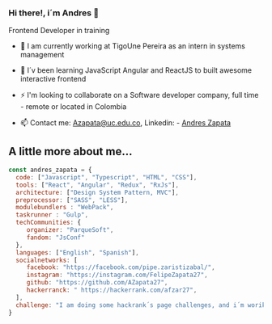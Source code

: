### Hi there!, i´m Andres 👋

Frontend Developer in training

- 🔭 I am currently working at TigoUne Pereira as an intern in systems management 

- 🌱 I´v been learning JavaScript Angular and ReactJS to built awesome interactive frontend

- ⚡ I'm looking to collaborate on a Software developer company, full time - remote or located in Colombia

- 📫 Contact me: Azapata@uc.edu.co,  Linkedin: - [Andres Zapata](https://www.linkedin.com/in/andres-zapata-aristizabal/)


## A little more about me...

```javascript
const andres_zapata = {
  code: ["Javascript", "Typescript", "HTML", "CSS"],
  tools: ["React", "Angular", "Redux", "RxJs"],
  architecture: ["Design System Pattern, MVC"],
  preprocessor: ["SASS", "LESS"],
  modulebundlers : "WebPack",
  taskrunner : "Gulp",
  techCommunities: {
     organizer: "ParqueSoft",
     fandom: "JsConf"
  },
  languages: ["English", "Spanish"],
  socialnetworks: [ 
     facebook: "https://facebook.com/pipe.zaristizabal/", 
     instagram: "https://instagram.com/FelipeZapata27",
     github: "https://github.com/AZapata27",
     hackerranck: " https://hackerrank.com/afzar27",
  ],
  challenge: "I am doing some hackrank´s page challenges, and i´m woriking on my portfolio as junior dev"
}
```



<!--
**AZapata27/AZapata27** is a ✨ _special_ ✨ repository because its `README.md` (this file) appears on your GitHub profile.

Here are some ideas to get you started:

- 🔭 I’m currently working on ...
- 🌱 I’m currently learning ...
- 👯 I’m looking to collaborate on ...
- 🤔 I’m looking for help with ...
- 💬 Ask me about ...
- 📫 How to reach me: ...
- 😄 Pronouns: ...
- ⚡ Fun fact: ...
-->
